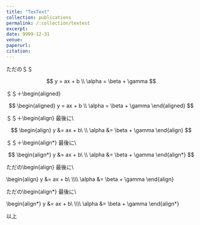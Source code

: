 ```yaml
---
title: "TexText"
collection: publications
permalink: /:collection/textest
excerpt:
date: 9999-12-31
venue:
paperurl:
citation:
---
```


ただの＄＄  

$$
    y = ax + b \\
    \alpha = \beta + \gamma
$$

＄＄＋\begin{aligned}  

$$
    \begin{aligned}
        y = ax + b \\
        \alpha = \beta + \gamma
    \end{aligned}
$$

＄＄＋\begin{align}  最後に\

$$
    \begin{align}
        y &= ax + b\ \\
        \alpha &= \beta + \gamma
    \end{align}
$$

＄＄＋\begin{align*}   最後に\

$$
    \begin{align*}
        y &= ax + b\ \\
        \alpha &= \beta + \gamma
    \end{align*}
$$

ただの\begin{align}   最後に\

\begin{align}
    y &= ax + b\ \\\\\\\\
    \alpha &= \beta + \gamma
\end{align}

ただの\begin{align*}   最後に\

\begin{align*}
    y &= ax + b\ \\\\\\\\
    \alpha &= \beta + \gamma
\end{align*}

以上

